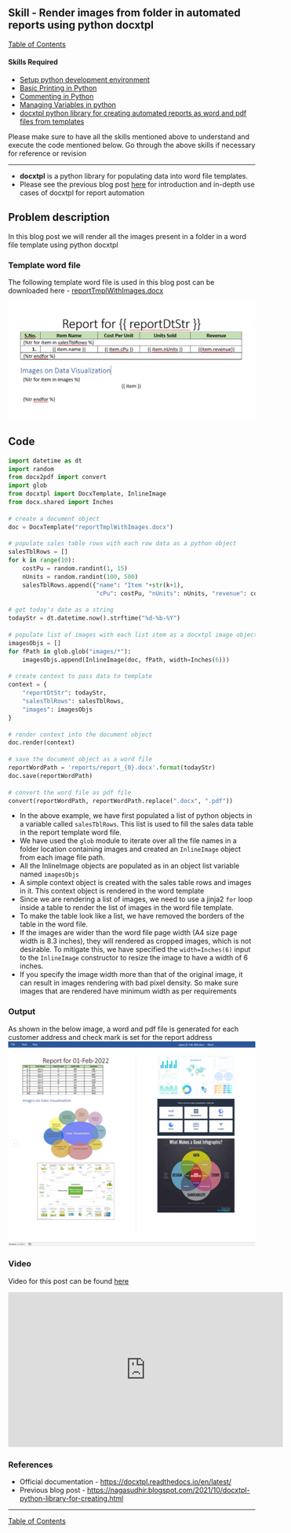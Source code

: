 ## Skill - Render images from folder in automated reports using python docxtpl

[Table of Contents](https://nagasudhir.blogspot.com/2020/04/taming-python-table-of-contents.html)

#### Skills Required
* [Setup python development environment](https://nagasudhir.blogspot.com/2020/04/setup-python-development-environment_14.html)
* [Basic Printing in Python](https://nagasudhir.blogspot.com/2020/04/basic-printing-in-python.html)
* [Commenting in Python](https://nagasudhir.blogspot.com/2020/04/comments-in-python.html)
* [Managing Variables in python](https://nagasudhir.blogspot.com/2020/04/managing-variables-in-python.html)
* [docxtpl python library for creating automated reports as word and pdf files from templates](https://nagasudhir.blogspot.com/2021/10/docxtpl-python-library-for-creating.html)

Please make sure to have all the skills mentioned above to understand and execute the code mentioned below. Go through the above skills if necessary for reference or revision

<hr/>

* **docxtpl** is a python library for populating data into word file templates.
* Please see the previous blog post [here](https://nagasudhir.blogspot.com/2021/10/docxtpl-python-library-for-creating.html) for introduction and in-depth use cases of docxtpl for report automation

## Problem description
In this blog post we will render all the images present in a folder in a word file template using python docxtpl

### Template word file
The following template word file is used in this blog post can be downloaded here - [reportTmplWithImages.docx](https://github.com/nagasudhirpulla/taming_python/raw/master/blog/skills/assets/data/reportTmplWithImages.docx)

![docxtpl_images_list_template_0](https://github.com/nagasudhirpulla/taming_python/raw/master/blog/skills/assets/img/docxtpl_images_list_template_0.png)
## Code 
```python
import datetime as dt
import random
from docx2pdf import convert
import glob
from docxtpl import DocxTemplate, InlineImage
from docx.shared import Inches

# create a document object
doc = DocxTemplate("reportTmplWithImages.docx")

# populate sales table rows with each row data as a python object
salesTblRows = []
for k in range(10):
    costPu = random.randint(1, 15)
    nUnits = random.randint(100, 500)
    salesTblRows.append({"name": "Item "+str(k+1),
                         "cPu": costPu, "nUnits": nUnits, "revenue": costPu*nUnits})

# get today's date as a string
todayStr = dt.datetime.now().strftime("%d-%b-%Y")

# populate list of images with each list item as a docxtpl image object
imagesObjs = []
for fPath in glob.glob("images/*"):
    imagesObjs.append(InlineImage(doc, fPath, width=Inches(6)))

# create context to pass data to template
context = {
    "reportDtStr": todayStr,
    "salesTblRows": salesTblRows,
    "images": imagesObjs
}

# render context into the document object
doc.render(context)

# save the document object as a word file
reportWordPath = 'reports/report_{0}.docx'.format(todayStr)
doc.save(reportWordPath)

# convert the word file as pdf file
convert(reportWordPath, reportWordPath.replace(".docx", ".pdf"))
```

* In the above example, we have first populated a list of python objects in a variable called `salesTblRows`. This list is used to fill the sales data table in the report template word file.
* We have used the `glob` module to iterate over all the file names in a folder location containing images and created an `InlineImage` object from each image file path.
* All the InlineImage objects are populated as in an object list variable named `imagesObjs`
* A simple context object is created with the sales table rows and images in it. This context object is rendered in the word template
* Since we are rendering a list of images, we need to use a jinja2 `for` loop inside a table to render the list of images in the word file template.
* To make the table look like a list, we have removed the borders of the table in the word file.
* If the images are wider than the word file page width (A4 size page width is 8.3 inches), they will rendered as cropped images, which is not desirable. To mitigate this, we have specified the `width=Inches(6)` input to the `InlineImage` constructor to resize the image to have a width of 6 inches.
* If you specify the image width more than that of the original image, it can result in images rendering with bad pixel density. So make sure images that are rendered have minimum width as per requirements

### Output
As shown in the below image, a word and pdf file is generated for each customer address and check mark is set for the report address
![docxtpl_images_list_output_0](https://github.com/nagasudhirpulla/taming_python/raw/master/blog/skills/assets/img/docxtpl_images_list_output_0.png)
### Video
Video for this post can be found [here](https://youtu.be/KV6iHKhJDdM)

<iframe width="560" height="315" src="https://www.youtube.com/embed/KV6iHKhJDdM" title="YouTube video player" frameborder="0" allow="accelerometer; autoplay; clipboard-write; encrypted-media; gyroscope; picture-in-picture" allowfullscreen></iframe>

### References
* Official documentation - https://docxtpl.readthedocs.io/en/latest/
* Previous blog post - https://nagasudhir.blogspot.com/2021/10/docxtpl-python-library-for-creating.html

<hr/>

[Table of Contents](https://nagasudhir.blogspot.com/2020/04/taming-python-table-of-contents.html)




<!--stackedit_data:
eyJoaXN0b3J5IjpbLTIyNTQ1MTc2MywtMTczMzgwMzkwMywtMT
cxMDUxNTg5NiwtMTU5MDI4OTk4MSwtMTQ2MjA4MjIxM119
-->